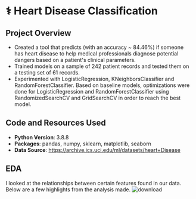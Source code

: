 # ⚕️ Heart Disease Classification
## Project Overview
* Created a tool that predicts (with an accuracy ~ 84.46%) if someone has heart disease to help medical professionals diagnose potential dangers based on a patient's clinical parameters.
* Trained models on a sample of 242 patient records and tested them on a testing set of 61 records.
* Experimented with LogisticRegression, KNeighborsClassifier and RandomForestClassifier. Based on baseline models, optimizations were done for LogisticRegression and RandomForestClassifier using RandomizedSearchCV and GridSearchCV in order to reach the best model.
## Code and Resources Used
* **Python Version**: 3.8.8
* **Packages**: pandas, numpy, sklearn, matplotlib, seaborn
* **Data Source**: https://archive.ics.uci.edu/ml/datasets/heart+Disease
## EDA
I looked at the relationships between certain features found in our data. Below are a few highlights from the analysis made.
![download](https://user-images.githubusercontent.com/79250297/187205473-dfd0ab87-01ee-438e-a4d7-e16c2a1b7fec.png)

